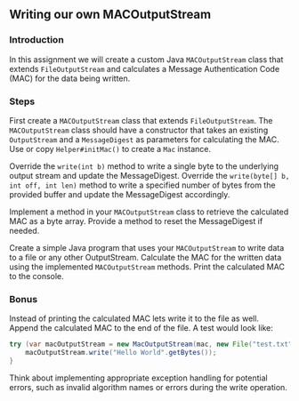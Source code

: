 ## Writing our own MACOutputStream

### Introduction

In this assignment we will create a custom Java `MACOutputStream` class that extends `FileOutputStream` and calculates a Message Authentication Code (MAC) for the data being written. 

### Steps

First create a `MACOutputStream` class that extends `FileOutputStream`. The `MACOutputStream` class should have a constructor that takes an existing `OutputStream` and a `MessageDigest` as parameters for calculating the MAC. Use or copy `Helper#initMac()` to create a `Mac` instance.

Override the `write(int b)` method to write a single byte to the underlying output stream and update the MessageDigest.
Override the `write(byte[] b, int off, int len)` method to write a specified number of bytes from the provided buffer and update the MessageDigest accordingly.

Implement a method in your `MACOutputStream` class to retrieve the calculated MAC as a byte array.
Provide a method to reset the MessageDigest if needed.

Create a simple Java program that uses your `MACOutputStream` to write data to a file or any other OutputStream.
Calculate the MAC for the written data using the implemented `MACOutputStream` methods.
Print the calculated MAC to the console. 

### Bonus 

Instead of printing the calculated MAC lets write it to the file as well. Append the calculated MAC to the end of the file. A test would look like:

```java
try (var macOutputStream = new MacOutputStream(mac, new File("test.txt"))) {
    macOutputStream.write("Hello World".getBytes());
}
```

Think about implementing appropriate exception handling for potential errors, such as invalid algorithm names or errors during the write operation.